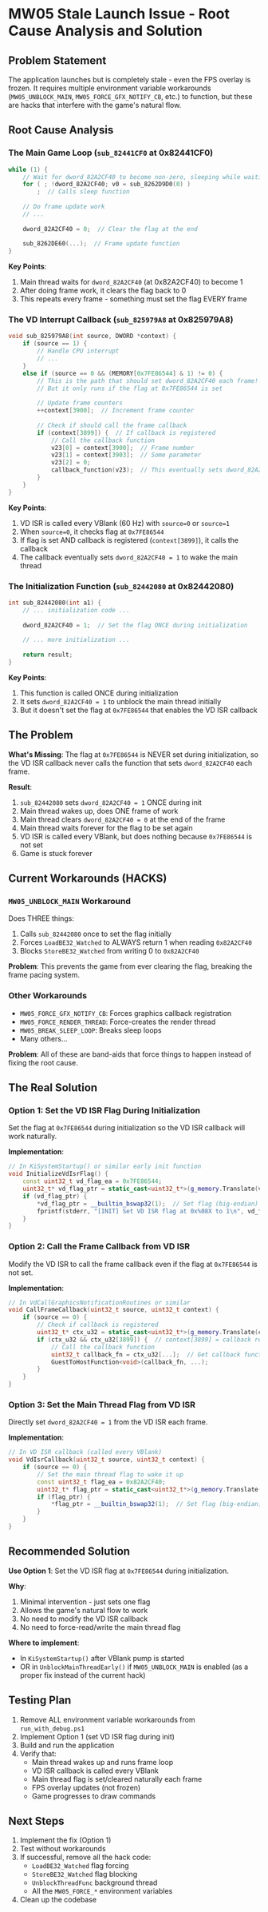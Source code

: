 # MW05 Stale Launch Issue - Root Cause Analysis and Solution

## Problem Statement
The application launches but is completely stale - even the FPS overlay is frozen. It requires multiple environment variable workarounds (`MW05_UNBLOCK_MAIN`, `MW05_FORCE_GFX_NOTIFY_CB`, etc.) to function, but these are hacks that interfere with the game's natural flow.

## Root Cause Analysis

### The Main Game Loop (`sub_82441CF0` at 0x82441CF0)
```c
while (1) {
    // Wait for dword_82A2CF40 to become non-zero, sleeping while waiting
    for ( ; !dword_82A2CF40; v0 = sub_8262D9D0(0) )
        ;  // Calls sleep function
    
    // Do frame update work
    // ...
    
    dword_82A2CF40 = 0;  // Clear the flag at the end
    
    sub_8262DE60(...);  // Frame update function
}
```

**Key Points**:
1. Main thread waits for `dword_82A2CF40` (at 0x82A2CF40) to become 1
2. After doing frame work, it clears the flag back to 0
3. This repeats every frame - something must set the flag EVERY frame

### The VD Interrupt Callback (`sub_825979A8` at 0x825979A8)
```c
void sub_825979A8(int source, DWORD *context) {
    if (source == 1) {
        // Handle CPU interrupt
        // ...
    }
    else if (source == 0 && (MEMORY[0x7FE86544] & 1) != 0) {
        // This is the path that should set dword_82A2CF40 each frame!
        // But it only runs if the flag at 0x7FE86544 is set
        
        // Update frame counters
        ++context[3900];  // Increment frame counter
        
        // Check if should call the frame callback
        if (context[3899]) {  // If callback is registered
            // Call the callback function
            v23[0] = context[3900];  // Frame number
            v23[1] = context[3903];  // Some parameter
            v23[2] = 0;
            callback_function(v23);  // This eventually sets dword_82A2CF40 = 1
        }
    }
}
```

**Key Points**:
1. VD ISR is called every VBlank (60 Hz) with `source=0` or `source=1`
2. When `source=0`, it checks flag at `0x7FE86544`
3. If flag is set AND callback is registered (`context[3899]`), it calls the callback
4. The callback eventually sets `dword_82A2CF40 = 1` to wake the main thread

### The Initialization Function (`sub_82442080` at 0x82442080)
```c
int sub_82442080(int a1) {
    // ... initialization code ...
    
    dword_82A2CF40 = 1;  // Set the flag ONCE during initialization
    
    // ... more initialization ...
    
    return result;
}
```

**Key Points**:
1. This function is called ONCE during initialization
2. It sets `dword_82A2CF40 = 1` to unblock the main thread initially
3. But it doesn't set the flag at `0x7FE86544` that enables the VD ISR callback

## The Problem

**What's Missing**:
The flag at `0x7FE86544` is NEVER set during initialization, so the VD ISR callback never calls the function that sets `dword_82A2CF40` each frame.

**Result**:
1. `sub_82442080` sets `dword_82A2CF40 = 1` ONCE during init
2. Main thread wakes up, does ONE frame of work
3. Main thread clears `dword_82A2CF40 = 0` at the end of the frame
4. Main thread waits forever for the flag to be set again
5. VD ISR is called every VBlank, but does nothing because `0x7FE86544` is not set
6. Game is stuck forever

## Current Workarounds (HACKS)

### `MW05_UNBLOCK_MAIN` Workaround
Does THREE things:
1. Calls `sub_82442080` once to set the flag initially
2. Forces `LoadBE32_Watched` to ALWAYS return 1 when reading `0x82A2CF40`
3. Blocks `StoreBE32_Watched` from writing 0 to `0x82A2CF40`

**Problem**: This prevents the game from ever clearing the flag, breaking the frame pacing system.

### Other Workarounds
- `MW05_FORCE_GFX_NOTIFY_CB`: Forces graphics callback registration
- `MW05_FORCE_RENDER_THREAD`: Force-creates the render thread
- `MW05_BREAK_SLEEP_LOOP`: Breaks sleep loops
- Many others...

**Problem**: All of these are band-aids that force things to happen instead of fixing the root cause.

## The Real Solution

### Option 1: Set the VD ISR Flag During Initialization
Set the flag at `0x7FE86544` during initialization so the VD ISR callback will work naturally.

**Implementation**:
```cpp
// In KiSystemStartup() or similar early init function
void InitializeVdIsrFlag() {
    const uint32_t vd_flag_ea = 0x7FE86544;
    uint32_t* vd_flag_ptr = static_cast<uint32_t*>(g_memory.Translate(vd_flag_ea));
    if (vd_flag_ptr) {
        *vd_flag_ptr = __builtin_bswap32(1);  // Set flag (big-endian)
        fprintf(stderr, "[INIT] Set VD ISR flag at 0x%08X to 1\n", vd_flag_ea);
    }
}
```

### Option 2: Call the Frame Callback from VD ISR
Modify the VD ISR to call the frame callback even if the flag at `0x7FE86544` is not set.

**Implementation**:
```cpp
// In VdCallGraphicsNotificationRoutines or similar
void CallFrameCallback(uint32_t source, uint32_t context) {
    if (source == 0) {
        // Check if callback is registered
        uint32_t* ctx_u32 = static_cast<uint32_t*>(g_memory.Translate(context));
        if (ctx_u32 && ctx_u32[3899]) {  // context[3899] = callback registered flag
            // Call the callback function
            uint32_t callback_fn = ctx_u32[...];  // Get callback function pointer
            GuestToHostFunction<void>(callback_fn, ...);
        }
    }
}
```

### Option 3: Set the Main Thread Flag from VD ISR
Directly set `dword_82A2CF40 = 1` from the VD ISR each frame.

**Implementation**:
```cpp
// In VD ISR callback (called every VBlank)
void VdIsrCallback(uint32_t source, uint32_t context) {
    if (source == 0) {
        // Set the main thread flag to wake it up
        const uint32_t flag_ea = 0x82A2CF40;
        uint32_t* flag_ptr = static_cast<uint32_t*>(g_memory.Translate(flag_ea));
        if (flag_ptr) {
            *flag_ptr = __builtin_bswap32(1);  // Set flag (big-endian)
        }
    }
}
```

## Recommended Solution

**Use Option 1**: Set the VD ISR flag at `0x7FE86544` during initialization.

**Why**:
1. Minimal intervention - just sets one flag
2. Allows the game's natural flow to work
3. No need to modify the VD ISR callback
4. No need to force-read/write the main thread flag

**Where to implement**:
- In `KiSystemStartup()` after VBlank pump is started
- OR in `UnblockMainThreadEarly()` if `MW05_UNBLOCK_MAIN` is enabled (as a proper fix instead of the current hack)

## Testing Plan

1. Remove ALL environment variable workarounds from `run_with_debug.ps1`
2. Implement Option 1 (set VD ISR flag during init)
3. Build and run the application
4. Verify that:
   - Main thread wakes up and runs frame loop
   - VD ISR callback is called every VBlank
   - Main thread flag is set/cleared naturally each frame
   - FPS overlay updates (not frozen)
   - Game progresses to draw commands

## Next Steps

1. Implement the fix (Option 1)
2. Test without workarounds
3. If successful, remove all the hack code:
   - `LoadBE32_Watched` flag forcing
   - `StoreBE32_Watched` flag blocking
   - `UnblockThreadFunc` background thread
   - All the `MW05_FORCE_*` environment variables
4. Clean up the codebase

